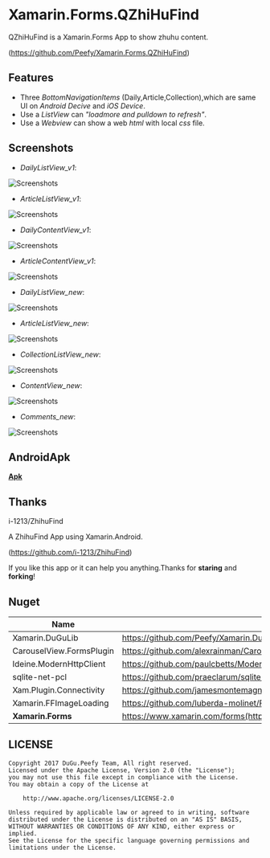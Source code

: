 # Xamarin.Forms.QZhiHuFind

QZhiHuFind is a Xamarin.Forms App to show zhuhu content.

(https://github.com/Peefy/Xamarin.Forms.QZhiHuFind)

## Features

* Three *BottomNavigationItems* (Daily,Article,Collection),which are same UI on *Android Decive* and *iOS Device*.
* Use a *ListView* can *"loadmore and pulldown to refresh"*.
* Use a *Webview* can show a web *html* with local *css* file.

## Screenshots

* *DailyListView_v1*:

![Screenshots](https://raw.githubusercontent.com/Peefy/Xamarin.Forms.QZhiHuFind/master/screenshots/repport_v1.png)

* *ArticleListView_v1*:

![Screenshots](https://raw.githubusercontent.com/Peefy/Xamarin.Forms.QZhiHuFind/master/screenshots/article_v1.png)

* *DailyContentView_v1*:

![Screenshots](https://raw.githubusercontent.com/Peefy/Xamarin.Forms.QZhiHuFind/master/screenshots/repport_content_v1.png)

* *ArticleContentView_v1*:

![Screenshots](https://raw.githubusercontent.com/Peefy/Xamarin.Forms.QZhiHuFind/master/screenshots/article_content_v1.png)

* *DailyListView_new*:

![Screenshots](https://raw.githubusercontent.com/Peefy/Xamarin.Forms.QZhiHuFind/master/screenshots/daily.png)

* *ArticleListView_new*:

![Screenshots](https://raw.githubusercontent.com/Peefy/Xamarin.Forms.QZhiHuFind/master/screenshots/article.png)

* *CollectionListView_new*:

![Screenshots](https://raw.githubusercontent.com/Peefy/Xamarin.Forms.QZhiHuFind/master/screenshots/collection.png)

* *ContentView_new*:

![Screenshots](https://raw.githubusercontent.com/Peefy/Xamarin.Forms.QZhiHuFind/master/screenshots/content.png)

* *Comments_new*:

![Screenshots](https://raw.githubusercontent.com/Peefy/Xamarin.Forms.QZhiHuFind/master/screenshots/comments.png)

## AndroidApk

[**Apk**](https://github.com/Peefy/Xamarin.Forms.QZhiHuFind/tree/master/apks)

## Thanks

i-1213/ZhihuFind 

A ZhihuFind App using Xamarin.Android.

(https://github.com/i-1213/ZhihuFind)

If you like this app or it can help you anything.Thanks for **staring** and **forking**!

## Nuget

Name|Link
---|---
Xamarin.DuGuLib|https://github.com/Peefy/Xamarin.DuGuLib(https://github.com/Peefy/Xamarin.DuGuLib)
CarouselView.FormsPlugin|https://github.com/alexrainman/CarouselView(https://github.com/alexrainman/CarouselView)
Ideine.ModernHttpClient|https://github.com/paulcbetts/ModernHttpClient(https://github.com/paulcbetts/ModernHttpClient)
sqlite-net-pcl|https://github.com/praeclarum/sqlite-net(https://github.com/praeclarum/sqlite-net)
Xam.Plugin.Connectivity|https://github.com/jamesmontemagno/ConnectivityPlugin(https://github.com/jamesmontemagno/ConnectivityPlugin)
Xamarin.FFImageLoading|https://github.com/luberda-molinet/FFImageLoading(https://github.com/luberda-molinet/FFImageLoading)
**Xamarin.Forms**|https://www.xamarin.com/forms(https://www.xamarin.com/forms)

## LICENSE

```
Copyright 2017 DuGu.Peefy Team, All right reserved.
Licensed under the Apache License, Version 2.0 (the "License");
you may not use this file except in compliance with the License.
You may obtain a copy of the License at

    http://www.apache.org/licenses/LICENSE-2.0

Unless required by applicable law or agreed to in writing, software
distributed under the License is distributed on an "AS IS" BASIS,
WITHOUT WARRANTIES OR CONDITIONS OF ANY KIND, either express or implied.
See the License for the specific language governing permissions and
limitations under the License.
```
